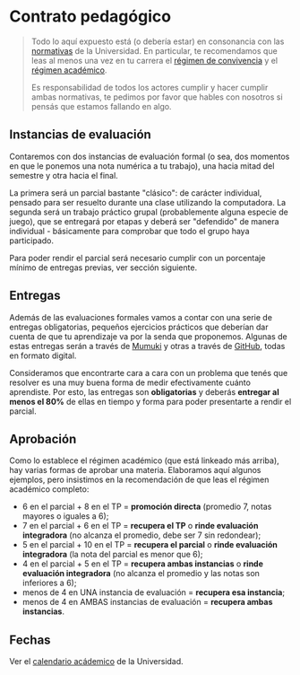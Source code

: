 # Contrato pedagógico

> Todo lo aquí expuesto está (o debería estar) en consonancia con las [normativas](http://www.unahur.edu.ar/es/normativas) de la Universidad. En particular, te recomendamos que leas al menos una vez en tu carrera el [régimen de convivencia](http://www.unahur.edu.ar/sites/default/files/contenidos/pdf/normativa/RCS%20Nro.%20093%2012-12-2018%20R%C3%A9gimen%20de%20Convivencia.pdf) y el [régimen académico](http://www.unahur.edu.ar/sites/default/files/contenidos/pdf/normativa/RCS%20Nro.%20092%2012-12-2018%20Mod.%20R%C3%A9gimen%20Acad%C3%A9mico.pdf).
>
> Es responsabilidad de todos los actores cumplir y hacer cumplir ambas normativas, te pedimos por favor que hables con nosotros si pensás que estamos fallando en algo.

## Instancias de evaluación

Contaremos con dos instancias de evaluación formal (o sea, dos momentos en que le ponemos una nota numérica a tu trabajo), una hacia mitad del semestre y otra hacia el final.

La primera será un parcial bastante "clásico": de carácter individual, pensado para ser resuelto durante una clase utilizando la computadora. La segunda será un trabajo práctico grupal (probablemente alguna especie de juego), que se entregará por etapas y deberá ser "defendido" de manera individual - básicamente para comprobar que todo el grupo haya participado.

Para poder rendir el parcial será necesario cumplir con un porcentaje mínimo de entregas previas, ver sección siguiente.

## Entregas

Además de las evaluaciones formales vamos a contar con una serie de entregas obligatorias, pequeños ejercicios prácticos que deberían dar cuenta de que tu aprendizaje va por la senda que proponemos. Algunas de estas entregas serán a través de [Mumuki](https://mumuki.io/wollok-obj1) y otras a través de [GitHub](https://github.com/), todas en formato digital.

Consideramos que encontrarte cara a cara con un problema que tenés que resolver es una muy buena forma de medir efectivamente cuánto aprendiste. Por esto, las entregas son **obligatorias** y deberás **entregar al menos el 80%** de ellas en tiempo y forma para poder presentarte a rendir el parcial.

## Aprobación

Como lo establece el régimen académico (que está linkeado más arriba), hay varias formas de aprobar una materia. Elaboramos aquí algunos ejemplos, pero insistimos en la recomendación de que leas el régimen académico completo:

* 6 en el parcial + 8 en el TP = **promoción directa** (promedio 7, notas mayores o iguales a 6);
* 7 en el parcial + 6 en el TP = **recupera el TP** o **rinde evaluación integradora** (no alcanza el promedio, debe ser 7 sin redondear);
* 5 en el parcial + 10 en el TP = **recupera el parcial** o **rinde evaluación integradora** (la nota del parcial es menor que 6);
* 4 en el parcial + 5 en el TP = **recupera ambas instancias** o **rinde evaluación integradora** (no alcanza el promedio y las notas son inferiores a 6);
* menos de 4 en UNA instancia de evaluación = **recupera esa instancia**;
* menos de 4 en AMBAS instancias de evaluación = **recupera ambas instancias**.

## Fechas

Ver el [calendario acádemico](http://www.unahur.edu.ar/es/calendario-academico) de la Universidad.
